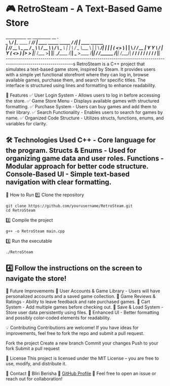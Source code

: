 # 🎮 RetroSteam - A Text-Based Game Store
__________        __                 _________ __                            _________.__                   
\______   \ _____/  |________  ____ /   _____//  |_  ____ _____    _____    /   _____/|  |__   ____ ______  
 |       _// __ \   __\_  __ \/  _ \\_____  \\   __\/ __ \\__  \  /     \   \_____  \ |  |  \ /  _ \\____ \ 
 |    |   \  ___/|  |  |  | \(  <_> )        \|  | \  ___/ / __ \|  Y Y  \  /        \|   Y  (  <_> )  |_> >
 |____|_  /\___  >__|  |__|   \____/_______  /|__|  \___  >____  /__|_|  / /_______  /|___|  /\____/|   __/ 
        \/     \/                          \/           \/     \/      \/          \/      \/       |__|    
---------------------------------------------------------------------------------------------------------------s
RetroSteam is a C++ project that simulates a text-based game store, inspired by Steam. It provides users with a simple yet functional storefront where they can log in, browse available games, purchase them, and search for specific titles. The interface is structured using lines and formatting to enhance readability.

📌 Features
✅ User Login System - Allows users to log in before accessing the store.
✅ Game Store Menu - Displays available games with structured formatting.
✅ Purchase System - Users can buy games and add them to their library.
✅ Search Functionality - Enables users to search for games by name.
✅ Organized Code Structure - Utilizes structs, functions, enums, and variables for clarity.

🛠️ Technologies Used
C++ - Core language for the program.
Structs & Enums - Used for organizing game data and user roles.
Functions - Modular approach for better code structure.
Console-Based UI - Simple text-based navigation with clear formatting.
----------------------------------------------------------------------
🚀 How to Run
1️⃣ Clone the repository

```
git clone https://github.com/yourusername/RetroSteam.git
cd RetroSteam
```
2️⃣ Compile the project

```
g++ -o RetroSteam main.cpp
```
3️⃣ Run the executable
```
./RetroSteam
```
4️⃣ Follow the instructions on the screen to navigate the store!
----------------------------------------------------------------------

🎯 Future Improvements
🔹 User Accounts & Game Library - Users will have personalized accounts and a saved game collection.
🔹 Game Reviews & Ratings - Ability to leave feedback and rate purchased games.
🔹 Cart System - Add multiple games before checking out.
🔹 Save & Load System - Store user data persistently using files.
🔹 Enhanced UI - Better formatting and possibly color-coded elements for readability.

💡 Contributing
Contributions are welcome! If you have ideas for improvements, feel free to fork the repo and submit a pull request.

Fork the project
Create a new branch
Commit your changes
Push to your fork
Submit a pull request

📜 License
This project is licensed under the MIT License – you are free to use, modify, and distribute it.

📩 Contact
📧 Bliri Berisha
🔗 [GitHub Profile](https://github.com/BliriBerisha)
💬 Feel free to open an issue or reach out for collaboration!
